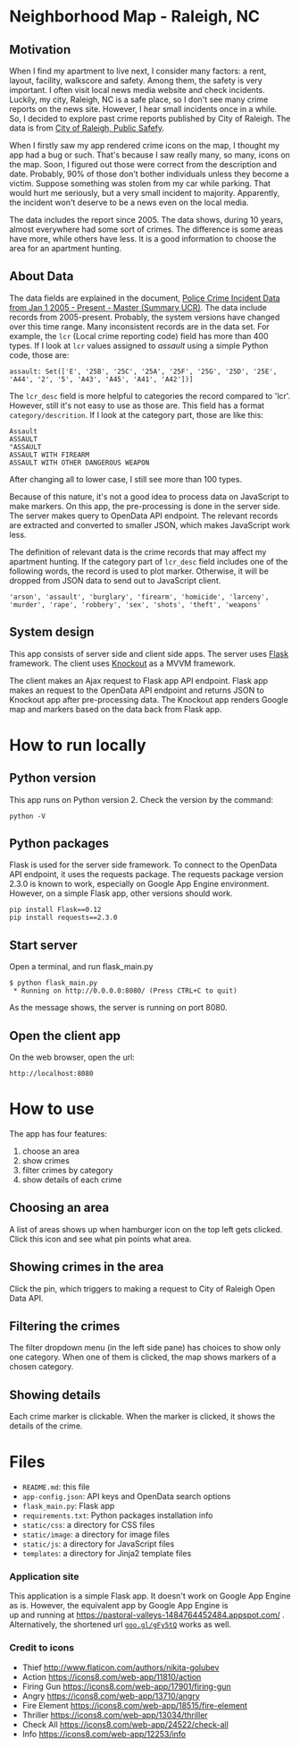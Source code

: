 # Neighborhood Map - Raleigh, NC

## Motivation

When I find my apartment to live next, I consider many factors: a rent, layout, facility,
walkscore and safety. Among them, the safety is very important. I often visit local news
media website and check incidents. Luckily, my city, Raleigh, NC is a safe place, so I
don't see many crime reports on the news site. However, I hear small incidents once
in a while. So, I decided to explore past crime reports published by City of Raleigh.
The data is from
[City of Raleigh, Public Safefy](https://data.raleighnc.gov/category/public-safety).

When I firstly saw my app rendered crime icons on the map, I thought my app had a bug
or such. That's because I saw really many, so many, icons on the map. Soon, I
figured out those were correct from the description and date. Probably, 90% of those
don't bother individuals unless they become a victim. Suppose something was stolen from my car
while parking. That would hurt me seriously, but a very small incident to majority.
Apparently, the incident won't deserve to be a news even on the local media.

The data includes the report since 2005. The data shows, during 10 years, almost
everywhere had some sort of crimes. The difference is some areas have more,
while others have less. It is a good information to choose the area for an apartment
hunting.


## About Data

The data fields are explained in the document, [Police Crime Incident Data from Jan 1 2005 - Present - Master (Summary UCR)](https://dev.socrata.com/foundry/data.raleighnc.gov/emea-ai2t).
The data include records from 2005-present. Probably, the system versions have changed over
this time range. Many inconsistent records are in the data set.
For example, the `lcr` (Local crime reporting code) field has more than 400 types.
If I look at `lcr` values assigned to *assault* using a simple Python code, those are:

```
assault: Set(['E', '25B', '25C', '25A', '25F', '25G', '25D', '25E', 'A44', '2', '5', 'A43', 'A45', 'A41', 'A42'])]
```

The `lcr_desc` field is more helpful to categories the record compared to 'lcr'.
However, still it's not easy to use as those are.
This field has a format `category/descrition`. If I look at the category part,
those are like this:

```
Assault
ASSAULT
"ASSAULT
ASSAULT WITH FIREARM
ASSAULT WITH OTHER DANGEROUS WEAPON
```

After changing all to lower case, I still see more than 100 types.


Because of this nature, it's not a good idea to process data on JavaScript to make markers.
On this app, the pre-processing is done in the server side.
The server makes query to OpenData API endpoint. The relevant records are extracted and
converted to smaller JSON, which makes JavaScript work less.

The definition of relevant data is the crime records that may affect my apartment hunting.
If the category part of `lcr_desc` field includes one of the following words, the record
is used to plot marker. Otherwise, it will be dropped from JSON data to send out to
JavaScript client.

```
'arson', 'assault', 'burglary', 'firearm', 'homicide', 'larceny',
'murder', 'rape', 'robbery', 'sex', 'shots', 'theft', 'weapons'
```


## System design

This app consists of server side and client side apps.
The server uses [Flask](http://flask.pocoo.org/) framework.
The client uses [Knockout](http://knockoutjs.com/index.html) as a MVVM framework.


The client makes an Ajax request to Flask app API endpoint.
Flask app makes an request to the OpenData API endpoint and returns JSON to Knockout app
after pre-processing data.
The Knockout app renders Google map and markers based on the data back from Flask app.



# How to run locally


## Python version

This app runs on Python version 2. Check the version by the command:

```
python -V
```

## Python packages

Flask is used for the server side framework. To connect to the OpenData API endpoint,
it uses the requests package. The requests package version 2.3.0 is known to work,
especially on Google App Engine environment. However, on a simple Flask app,
other versions should work.


```
pip install Flask==0.12
pip install requests==2.3.0
```


## Start server

Open a terminal, and run flask_main.py

```
$ python flask_main.py 
 * Running on http://0.0.0.0:8080/ (Press CTRL+C to quit)
```

As the message shows, the server is running on port 8080.


## Open the client app

On the web browser, open the url:

```
http://localhost:8080
```


# How to use


The app has four features:

1. choose an area
2. show crimes
3. filter crimes by category
4. show details of each crime

## Choosing an area

A list of areas shows up when hamburger icon on the top left gets clicked.
Click this icon and see what pin points what area.


## Showing crimes in the area

Click the pin, which triggers to making a request to City of Raleigh Open Data API.


## Filtering the crimes

The filter dropdown menu (in the left side pane) has choices to show only one category.
When one of them is clicked, the map shows markers of a chosen category.


## Showing details

Each crime marker is clickable. When the marker is clicked, it shows the details of the crime.


# Files

- `README.md`: this file
- `app-config.json`: API keys and OpenData search options
- `flask_main.py`: Flask app
- `requirements.txt`: Python packages installation info
- `static/css`: a directory for CSS files
- `static/image`: a directory for image files
- `static/js`: a directory for JavaScript files
- `templates`: a directory for Jinja2 template files


### Application site

This application is a simple Flask app. It doesn't work on Google App Engine as is.
However, the equivalent app by Google App Engine is  
up and running at <https://pastoral-valleys-1484764452484.appspot.com/> .
Alternatively, the shortened url [`goo.gl/gFy5tQ`](https://goo.gl/gFy5tQ) works as well.



### Credit to icons

- Thief
    <http://www.flaticon.com/authors/nikita-golubev>
- Action
    <https://icons8.com/web-app/11810/action>
- Firing Gun
    <https://icons8.com/web-app/17901/firing-gun>
- Angry
    <https://icons8.com/web-app/13710/angry>
- Fire Element
    <https://icons8.com/web-app/18515/fire-element>
- Thriller
    <https://icons8.com/web-app/13034/thriller>
- Check All
    <https://icons8.com/web-app/24522/check-all>
- Info
    <https://icons8.com/web-app/12253/info>
